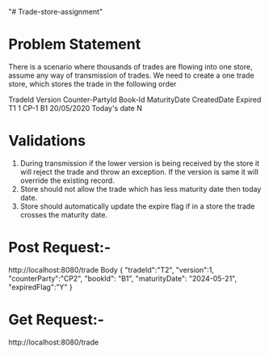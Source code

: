 "# Trade-store-assignment" 

# Problem Statement
There is a scenario where thousands of trades are flowing into one store, assume any way of
transmission of trades. We need to create a one trade store, which stores the trade in the following
order

TradeId Version Counter-PartyId Book-Id MaturityDate  CreatedDate Expired
T1        1      CP-1            B1     20/05/2020    Today's date  N

# Validations
1. During transmission if the lower version is being received by the store it will reject the trade and
throw an exception. If the version is same it will override the existing record.
2. Store should not allow the trade which has less maturity date then today date.
3. Store should automatically update the expire flag if in a store the trade crosses the maturity
date.

# Post Request:- 
http://localhost:8080/trade
 Body { "tradeId":"T2", "version":1, "counterParty":"CP2",
"bookId": "B1", "maturityDate": "2024-05-21", "expiredFlag":"Y" }
# Get Request:-
http://localhost:8080/trade
